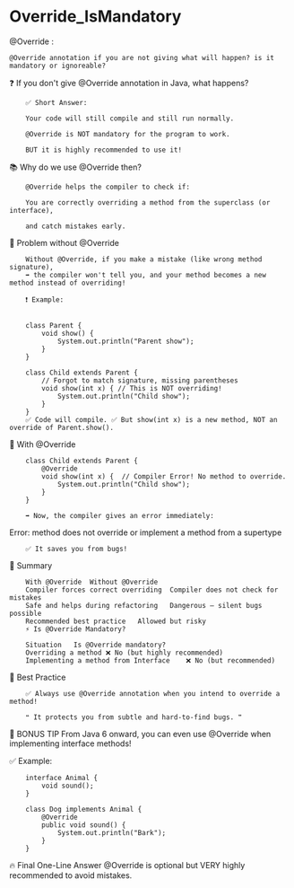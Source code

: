# Override_IsMandatory

@Override :

    @Override annotation if you are not giving what will happen? is it mandatory or ignoreable?


❓ If you don't give @Override annotation in Java, what happens?

		✅ Short Answer:

		Your code will still compile and still run normally.

		@Override is NOT mandatory for the program to work.

		BUT it is highly recommended to use it!

📚 Why do we use @Override then?

		@Override helps the compiler to check if:

		You are correctly overriding a method from the superclass (or interface),

		and catch mistakes early.

🚨 Problem without @Override

		Without @Override, if you make a mistake (like wrong method signature),
		➡ the compiler won't tell you, and your method becomes a new method instead of overriding!

		❗ Example:


		class Parent {
			void show() {
				System.out.println("Parent show");
			}
		}

		class Child extends Parent {
			// Forgot to match signature, missing parentheses
			void show(int x) { // This is NOT overriding!
				System.out.println("Child show");
			}
		}
		✅ Code will compile. ✅ But show(int x) is a new method, NOT an override of Parent.show().


🌟 With @Override

		class Child extends Parent {
			@Override
			void show(int x) {  // Compiler Error! No method to override.
				System.out.println("Child show");
			}
		}
		
		➡ Now, the compiler gives an error immediately:


Error: method does not override or implement a method from a supertype

		✅ It saves you from bugs!

📜 Summary

		With @Override	Without @Override
		Compiler forces correct overriding	Compiler does not check for mistakes
		Safe and helps during refactoring	Dangerous — silent bugs possible
		Recommended best practice	Allowed but risky
		⚡ Is @Override Mandatory?

		Situation	Is @Override mandatory?
		Overriding a method	❌ No (but highly recommended)
		Implementing a method from Interface	❌ No (but recommended)
		
🧠 Best Practice

		✅ Always use @Override annotation when you intend to override a method!
		
		❝ It protects you from subtle and hard-to-find bugs. ❞

🎯 BONUS TIP
From Java 6 onward, you can even use @Override when implementing interface methods!

✅ Example:


		interface Animal {
			void sound();
		}

		class Dog implements Animal {
			@Override
			public void sound() {
				System.out.println("Bark");
			}
		}
		
🔥 Final One-Line Answer
@Override is optional but VERY highly recommended to avoid mistakes.









